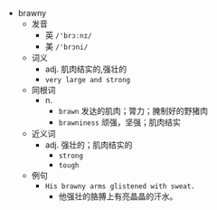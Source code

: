 - brawny
  - 发音
    - 英 `/'brɔːnɪ/`
    - 美 `/'brɔni/`
  - 词义
    - adj. 肌肉结实的,强壮的
    - `very large and strong`
  - 同根词
    - n.
      - `brawn` 发达的肌肉；膂力；腌制好的野猪肉
      - `brawniness` 顽强，坚强；肌肉结实
  - 近义词
    - adj. 强壮的；肌肉结实的
      - `strong`
      - `tough`
  - 例句
    - `His brawny arms glistened with sweat.`
      - 他强壮的胳膊上有亮晶晶的汗水。

